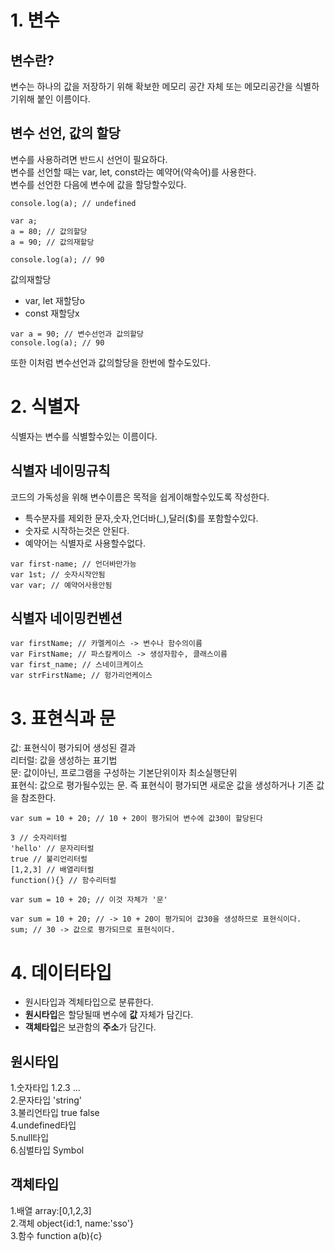 # 1. 변수
## 변수란?
변수는 하나의 값을 저장하기 위해 확보한 메모리 공간 자체 또는 메모리공간을 식별하기위해 붙인 이름이다.<br/>

## 변수 선언, 값의 할당
변수를 사용하려면 반드시 선언이 필요하다.<br/>
변수를 선언할 때는 var, let, const라는 예약어(약속어)를 사용한다.<br/>
변수를 선언한 다음에 변수에 값을 할당할수있다.<br/>
```
console.log(a); // undefined

var a;
a = 80; // 값의할당
a = 90; // 값의재할당

console.log(a); // 90

```

값의재할당<br/>
- var, let 재할당o<br/>
- const 재할당x<br/>

```
var a = 90; // 변수선언과 값의할당
console.log(a); // 90
```
또한 이처럼 변수선언과 값의할당을 한번에 할수도있다.<br/>

# 2. 식별자
식별자는 변수를 식별할수있는 이름이다.<br/>

## 식별자 네이밍규칙
코드의 가독성을 위해 변수이름은 목적을 쉽게이해할수있도록 작성한다.<br/>
- 특수분자를 제외한 문자,숫자,언더바(_),달러($)를 포함할수있다.<br/>
- 숫자로 시작하는것은 안된다.<br/>
- 예약어는 식별자로 사용할수없다.<br/>
```
var first-name; // 언더바만가능
var 1st; // 숫자시작안됨
var var; // 예약어사용안됨
```
## 식별자 네이밍컨벤션
```
var firstName; // 카멜케이스 -> 변수나 함수의이름
var FirstName; // 파스칼케이스 -> 생성자함수, 클래스이름
var first_name; // 스네이크케이스
var strFirstName; // 헝가리언케이스
```

# 3. 표현식과 문
값: 표현식이 평가되어 생성된 결과<br/>
리터럴: 값을 생성하는 표기법<br/>
문: 값이아닌, 프로그램을 구성하는 기본단위이자 최소실행단위<br/>
표현식: 값으로 평가될수있는 문. 즉 표현식이 평가되면 새로운 값을 생성하거나 기존 값을 참조한다.<br/>
```
var sum = 10 + 20; // 10 + 20이 평가되어 변수에 값30이 할당된다

3 // 숫자리터럴
'hello' // 문자리터럴
true // 불리언리터럴
[1,2,3] // 배열리터럴
function(){} // 함수리터럴

var sum = 10 + 20; // 이것 자체가 '문'

var sum = 10 + 20; // -> 10 + 20이 평가되어 값30을 생성하므로 표현식이다.
sum; // 30 -> 값으로 평가되므로 표현식이다.
```

# 4. 데이터타입

- 원시타입과 겍체타입으로 분류한다.<br/>
- **원시타입**은 할당될때 변수에 **값** 자체가 담긴다.<br/>
- **객체타입**은 보관함의 **주소**가 담긴다.<br/>

## 원시타입
1.숫자타입 1.2.3 ...<br/>
2.문자타입 'string'<br/>
3.불리언타입 true false<br/>
4.undefined타입 <br/>
5.null타입<br/>
6.심벌타입 Symbol<br/>

## 객체타입
1.배열 array:[0,1,2,3]<br/>
2.객체 object{id:1, name:'sso'}<br/>
3.함수 function a(b){c}<br/>
